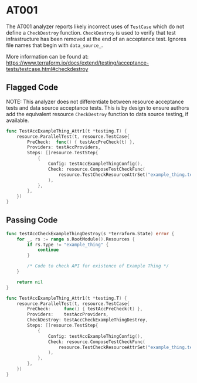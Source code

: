 # AT001

The AT001 analyzer reports likely incorrect uses of `TestCase`
which do not define a `CheckDestroy` function. `CheckDestroy` is used to verify
that test infrastructure has been removed at the end of an acceptance test.
Ignores file names that begin with `data_source_`.

More information can be found at:
https://www.terraform.io/docs/extend/testing/acceptance-tests/testcase.html#checkdestroy

## Flagged Code

NOTE: This analyzer does not differentiate between resource acceptance tests and data source acceptance tests. This is by design to ensure authors add the equivalent resource `CheckDestroy` function to data source testing, if available.

```go
func TestAccExampleThing_Attr1(t *testing.T) {
    resource.ParallelTest(t, resource.TestCase{
        PreCheck:  func() { testAccPreCheck(t) },
        Providers: testAccProviders,
        Steps: []resource.TestStep{
            {
                Config: testAccExampleThingConfig(),
                Check: resource.ComposeTestCheckFunc(
                    resource.TestCheckResourceAttrSet("example_thing.test", "attr1"),
                ),
            },
        },
    })
}
```

## Passing Code

```go
func testAccCheckExampleThingDestroy(s *terraform.State) error {
    for _, rs := range s.RootModule().Resources {
        if rs.Type != "example_thing" {
            continue
        }

        /* Code to check API for existence of Example Thing */
    }

    return nil
}

func TestAccExampleThing_Attr1(t *testing.T) {
    resource.ParallelTest(t, resource.TestCase{
        PreCheck:     func() { testAccPreCheck(t) },
        Providers:    testAccProviders,
        CheckDestroy: testAccCheckExampleThingDestroy,
        Steps: []resource.TestStep{
            {
                Config: testAccExampleThingConfig(),
                Check: resource.ComposeTestCheckFunc(
                    resource.TestCheckResourceAttrSet("example_thing.test", "attr1"),
                ),
            },
        },
    })
}
```
